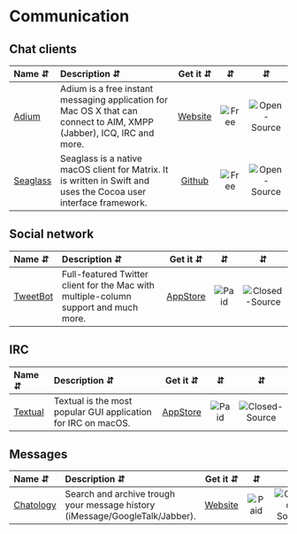 # Communication

## Chat clients

| Name ⇵ | Description ⇵ | Get it ⇵ | ⇵ | ⇵ |
|:-------|:--------------|:--------:|:-:|:-:|
|[Adium](https://adium.im/)| Adium is a free instant messaging application for Mac OS X that can connect to AIM, XMPP (Jabber), ICQ, IRC and more.|[Website](https://adium.im/)|![Free](/symbols/free.svg "Free")|![Open-Source](/symbols/open.svg "Open-Source")|
|[Seaglass](https://github.com/neilalexander/seaglass)| Seaglass is a native macOS client for Matrix. It is written in Swift and uses the Cocoa user interface framework.|[Github](https://github.com/neilalexander/seaglass#seaglass)|![Free](/symbols/free.svg "Free")|![Open-Source](/symbols/open.svg "Open-Source")|


## Social network

| Name ⇵ | Description ⇵ | Get it ⇵ | ⇵ | ⇵ |
|:-------|:--------------|:--------:|:-:|:-:|
|[TweetBot](https://tapbots.com/tweetbot/mac/)| Full-featured Twitter client for the Mac with multiple-column support and much more.|[AppStore](https://apps.apple.com/us/app/tweetbot-3-for-twitter/id1384080005?mt=12)|![Paid](/symbols/paid.svg "Paid")|![Closed-Source](/symbols/closed.svg "Closed-Source")|


## IRC

| Name ⇵ | Description ⇵ | Get it ⇵ | ⇵ | ⇵ |
|:-------|:--------------|:--------:|:-:|:-:|
|[Textual](https://www.codeux.com/textual/)| Textual is the most popular GUI application for IRC on macOS.|[AppStore](https://apps.apple.com/us/app/textual-7/id1262957439?mt=12)|![Paid](/symbols/freemium.svg "Paid")|![Closed-Source](/symbols/closed.svg "Closed-Source")|


## Messages

| Name ⇵ | Description ⇵ | Get it ⇵ | ⇵ | ⇵ |
|:-------|:--------------|:--------:|:-:|:-:|
|[Chatology](https://flexibits.com/chatology)| Search and archive trough your message history (iMessage/GoogleTalk/Jabber).|[Website](https://flexibits.com/chatology)|![Paid](/symbols/paid.svg "Paid")|![Closed-Source](/symbols/closed.svg "Closed-Source")|
